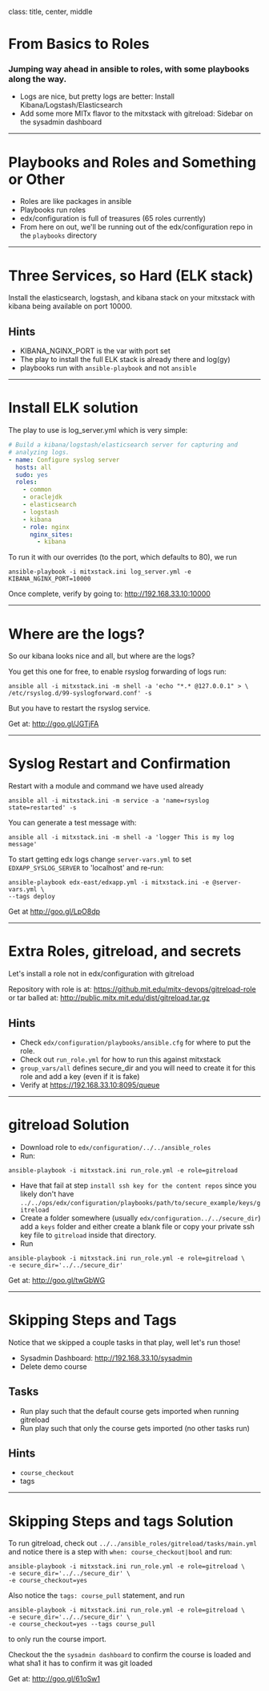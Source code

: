 class: title, center, middle

# From Basics to Roles

### Jumping way ahead in ansible to roles, with some playbooks along the way.

- Logs are nice, but pretty logs are better:
  Install Kibana/Logstash/Elasticsearch
- Add some more MITx flavor to the mitxstack with gitreload:
  Sidebar on the sysadmin dashboard

---

# Playbooks and Roles and Something or Other

- Roles are like packages in ansible
- Playbooks run roles
- edx/configuration is full of treasures (65 roles currently)
- From here on out, we'll be running out of the edx/configuration repo
  in the `playbooks` directory

---

# Three Services, so Hard (ELK stack)

Install the elasticsearch, logstash, and kibana stack on your mitxstack
with kibana being available on port 10000.

## Hints
- KIBANA_NGINX_PORT is the var with port set
- The play to install the full ELK stack is already there and log(gy)
- playbooks run with `ansible-playbook` and not `ansible`

---

# Install ELK solution

The play to use is log_server.yml which is very simple:

```yaml
# Build a kibana/logstash/elasticsearch server for capturing and
# analyzing logs.
- name: Configure syslog server
  hosts: all
  sudo: yes
  roles:
    - common
    - oraclejdk
    - elasticsearch
    - logstash
    - kibana
    - role: nginx
      nginx_sites:
        - kibana
```

To run it with our overrides (to the port, which defaults to 80), we run

```terminal
ansible-playbook -i mitxstack.ini log_server.yml -e KIBANA_NGINX_PORT=10000
```

Once complete, verify by going to: http://192.168.33.10:10000

---

# Where are the logs?

So our kibana looks nice and all, but where are the logs?

You get this one for free, to enable rsyslog forwarding of logs run:

```terminal
ansible all -i mitxstack.ini -m shell -a 'echo "*.* @127.0.0.1" > \
/etc/rsyslog.d/99-syslogforward.conf' -s
```

But you have to restart the rsyslog service.

Get at: http://goo.gl/JGTjFA

---

# Syslog Restart and Confirmation

Restart with a module and command we have used already

```terminal
ansible all -i mitxstack.ini -m service -a 'name=rsyslog state=restarted' -s
```

You can generate a test message with:
```terminal
ansible all -i mitxstack.ini -m shell -a 'logger This is my log message'
```

To start getting edx logs change `server-vars.yml` to set `EDXAPP_SYSLOG_SERVER` to
'localhost' and re-run:

```terminal
ansible-playbook edx-east/edxapp.yml -i mitxstack.ini -e @server-vars.yml \
--tags deploy
```

Get at http://goo.gl/LpO8dp

---

# Extra Roles, gitreload, and secrets

Let's install a role not in edx/configuration with gitreload

Repository with role is at:
https://github.mit.edu/mitx-devops/gitreload-role
or tar balled at:
http://public.mitx.mit.edu/dist/gitreload.tar.gz

## Hints

- Check `edx/configuration/playbooks/ansible.cfg` for where to put the
  role.
- Check out `run_role.yml` for how to run this against mitxstack
- `group_vars/all` defines secure_dir and you will need to create it
  for this role and add a key (even if it is fake)
- Verify at https://192.168.33.10:8095/queue

---

# gitreload Solution

- Download role to `edx/configuration/../../ansible_roles`
- Run:
```terminal
ansible-playbook -i mitxstack.ini run_role.yml -e role=gitreload
```
- Have that fail at step `install ssh key for the content repos` since
  you likely don't have
  `../../ops/edx/configuration/playbooks/path/to/secure_example/keys/gitreload`
- Create a folder somewhere (usually `edx/configuration../../secure_dir`) add a
  `keys` folder and either create a blank file or copy your private ssh key
  file to `gitreload` inside that directory.
- Run
```terminal
ansible-playbook -i mitxstack.ini run_role.yml -e role=gitreload \
-e secure_dir='../../secure_dir'
```

Get at: http://goo.gl/twGbWG

---

# Skipping Steps and Tags

Notice that we skipped a couple tasks in that play, well let's run those!

- Sysadmin Dashboard: http://192.168.33.10/sysadmin
- Delete demo course

## Tasks

- Run play such that the default course gets imported when running gitreload
- Run play such that only the course gets imported (no other tasks run)

## Hints
- `course_checkout`
- tags

---

# Skipping Steps and tags Solution

To run gitreload, check out `../../ansible_roles/gitreload/tasks/main.yml` and notice
there is a step with `when: course_checkout|bool` and run:

```terminal
ansible-playbook -i mitxstack.ini run_role.yml -e role=gitreload \
-e secure_dir='../../secure_dir' \
-e course_checkout=yes
```

Also notice the `tags: course_pull` statement, and run
```terminal
ansible-playbook -i mitxstack.ini run_role.yml -e role=gitreload \
-e secure_dir='../../secure_dir' \
-e course_checkout=yes --tags course_pull
```

to only run the course import.

Checkout the the `sysadmin dashboard` to confirm the course is loaded and what
sha1 it has to confirm it was git loaded

Get at: http://goo.gl/61oSw1
